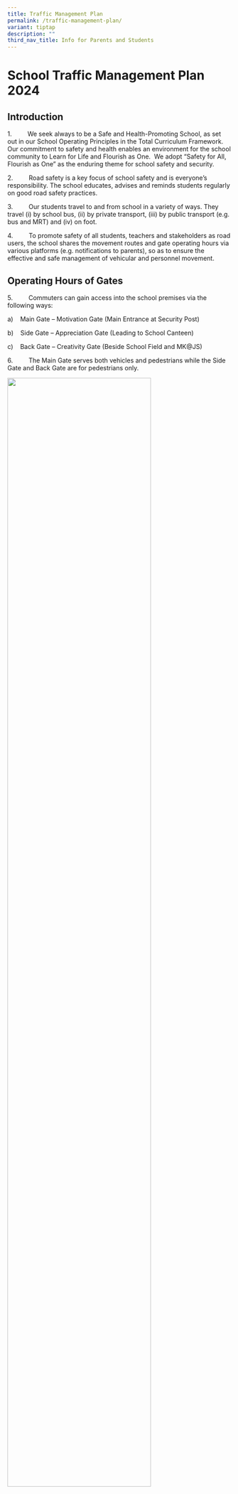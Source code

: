 ```yaml
---
title: Traffic Management Plan
permalink: /traffic-management-plan/
variant: tiptap
description: ""
third_nav_title: Info for Parents and Students
---
```

<h1><strong>School Traffic Management Plan 2024</strong></h1>
<h2><strong>Introduction</strong></h2>
<p>1.&nbsp;&nbsp;&nbsp;&nbsp;&nbsp;&nbsp;&nbsp;&nbsp; We seek always to be
a Safe and Health-Promoting School, as set out in our School Operating
Principles in the Total Curriculum Framework. Our commitment to safety
and health enables an environment for the school community to Learn for
Life and Flourish as One.&nbsp; We adopt “Safety for All, Flourish as One”
as the enduring theme for school safety and security.</p>
<p>2.&nbsp;&nbsp;&nbsp;&nbsp;&nbsp;&nbsp;&nbsp;&nbsp; Road safety is a key
focus of school safety and is everyone’s responsibility. The school educates,
advises and reminds students regularly on good road safety practices.</p>
<p>3.&nbsp;&nbsp;&nbsp;&nbsp;&nbsp;&nbsp;&nbsp;&nbsp; Our students travel
to and from school in a variety of ways. They travel (i) by school bus,
(ii) by private transport, (iii) by public transport (e.g. bus and MRT)
and (iv) on foot.</p>
<p>4.&nbsp;&nbsp;&nbsp;&nbsp;&nbsp;&nbsp;&nbsp;&nbsp; To promote safety of
all students, teachers and stakeholders as road users, the school shares
the movement routes and gate operating hours via various platforms (e.g.
notifications to parents), so as to ensure the effective and safe management
of vehicular and personnel movement.</p>
<h2><strong>Operating Hours of Gates</strong></h2>
<p>5.&nbsp;&nbsp;&nbsp;&nbsp;&nbsp;&nbsp;&nbsp;&nbsp; Commuters can gain
access into the school premises via the following ways:</p>
<p>a)&nbsp;&nbsp;&nbsp; Main Gate – Motivation Gate (Main Entrance at Security
Post)</p>
<p>b)&nbsp;&nbsp;&nbsp; Side Gate – Appreciation Gate (Leading to School
Canteen)</p>
<p>c)&nbsp;&nbsp;&nbsp;&nbsp;Back Gate – Creativity Gate (Beside School Field
and MK@JS)</p>
<p>6.&nbsp;&nbsp;&nbsp;&nbsp;&nbsp;&nbsp;&nbsp;&nbsp; The Main Gate serves
both vehicles and pedestrians while the Side Gate and Back Gate are for
pedestrians only.</p>
<div class="isomer-image-wrapper">
<img style="width: 80%;" height="auto" width="100%" alt="" src="/images/Traffic management/map.png">
</div>
<table>
<tbody>
<tr>
<td rowspan="1" colspan="1">
<p><strong>Gate</strong>
</p>
</td>
<td rowspan="1" colspan="1">
<p><strong>Operating Hours</strong>
</p>
</td>
<td rowspan="1" colspan="1">
<p><strong>Remarks</strong>
</p>
</td>
</tr>
<tr>
<td rowspan="1" colspan="1">
<p>Main Gate</p>
<p>(Motivation Gate)</p>
</td>
<td rowspan="1" colspan="1">
<p>6.00am – 7.00pm</p>
</td>
<td rowspan="1" colspan="1">
<p>-</p>
</td>
</tr>
<tr>
<td rowspan="1" colspan="1">
<p>Side Gate</p>
<p>(Appreciation Gate)</p>
</td>
<td rowspan="1" colspan="1">
<p>6.45am – 7.30am</p>
<p>1.15pm – 2.00pm</p>
</td>
<td rowspan="1" colspan="1">
<p>-</p>
</td>
</tr>
<tr>
<td rowspan="1" colspan="1">
<p>Back Gate</p>
<p>(Creativity Gate)</p>
</td>
<td rowspan="1" colspan="1">
<p>6.45am – 7.00pm</p>
</td>
<td rowspan="1" colspan="1">
<ul data-tight="true" class="tight">
<li>
<p>Used by staff and students<sup>1</sup> during arrival and dismissal.</p>
</li>
<li>
<p>Visitors, with the exception of MK parents, are strictly not allowed to
enter via this gate.&nbsp; They are to enter the school premises via Main
Gate (Motivation Gate) for visitor registration.</p>
</li>
</ul>
</td>
</tr>
</tbody>
</table>
<h2><strong>Routes for Vehicles</strong></h2>
<p>7.&nbsp;&nbsp;&nbsp;&nbsp;&nbsp;&nbsp;&nbsp;&nbsp; Given the young age
of our students, parents/guardians must exercise close attention and vigilance
when driving outside the school and into the school compound. Parents/Guardians
are to adhere to the speed limit and demonstrate situational alertness
when operating their vehicle on school grounds.&nbsp;</p>
<p>8.&nbsp;&nbsp;&nbsp;&nbsp;&nbsp;&nbsp;&nbsp;&nbsp; When arriving by private
transport, students should be ready with their school bags before alighting
and should alight quickly and independently once the vehicle has come to
a stop. Parents are advised not to alight from the vehicle when dropping
off their child.</p>
<p>9.&nbsp;&nbsp;&nbsp;&nbsp;&nbsp;&nbsp;&nbsp;&nbsp; There are 5 possible
vehicular drop-off points around the school.</p>
<table>
<tbody>
<tr>
<td rowspan="1" colspan="1">
<p><strong><em><u>Along Ang Mo Kio Street 52</u></em></strong>
</p>
<ul data-tight="true" class="tight">
<li>
<p>This drop-off point is near Side Gate (Appreciation Gate).</p>
</li>
<li>
<p>This is also near the bus stop<sup>2</sup> outside the school.</p>
</li>
</ul>
</td>
<td rowspan="1" colspan="1">
<p></p>
<div class="isomer-image-wrapper">
<img style="width: 100%" height="auto" width="100%" alt="" src="/images/Traffic management/st52.jpg">
</div>
</td>
</tr>
<tr>
<td rowspan="1" colspan="1">
<p><strong><em><u>Blk 596 Ang Mo Kio Street 52 (MSCP)</u></em></strong>
</p>
<ul data-tight="true" class="tight">
<li>
<p>This drop-off point is next to the school, near Main Gate (Motivation
Gate).</p>
</li>
<li>
<p>Students alighting here need to walk a short distance from the carpark
to the school and enter the school safely using the pedestrian walkway
at Main Gate (Motivation Gate).</p>
</li>
</ul>
</td>
<td rowspan="1" colspan="1">
<div class="isomer-image-wrapper">
<img style="width: 100%" height="auto" width="100%" alt="" src="/images/Traffic management/mscp.png">
</div>
</td>
</tr>
<tr>
<td rowspan="1" colspan="1">
<p><strong><em><u>Blk</u></em><u> </u><em><u>522 Ang Mo Kio Ave 5 (drop-off porch)</u></em></strong>
</p>
<ul data-tight="true" class="tight">
<li>
<p>This drop-off point is opposite the school.</p>
</li>
<li>
<p>Students alighting here can use the traffic lights to cross the road safely
and enter the school using Side Gate (Appreciation Gate).</p>
</li>
</ul>
</td>
<td rowspan="1" colspan="1">
<div class="isomer-image-wrapper">
<img style="width: 100%" height="auto" width="100%" alt="" src="/images/Traffic management/blk522.jpg">
</div>
</td>
</tr>
<tr>
<td rowspan="1" colspan="1">
<p><strong><em><u>Blk 588 Ang Mo Kio St 52 (drop-off porch)</u></em></strong>
</p>
<ul data-tight="true" class="tight">
<li>
<p>This drop-off point is adjacent to the school.&nbsp;</p>
</li>
<li>
<p>Students alighting here can walk along the sheltered linkway to the school
and enter the school using Side Gate (Appreciation Gate).</p>
</li>
</ul>
</td>
<td rowspan="1" colspan="1">
<div class="isomer-image-wrapper">
<img style="width: 100%" height="auto" width="100%" alt="" src="/images/Traffic management/blk588.png">
</div>
</td>
</tr>
<tr>
<td rowspan="1" colspan="1">
<p><strong><em><u>Blk 590 Ang Mo Kio St 51 (driveway)</u></em></strong>
</p>
<ul data-tight="true" class="tight">
<li>
<p>This drop-off is located at the back of the school.</p>
</li>
<li>
<p>Students alighting here can enter the school using Back Gate (Creativity
Gate).</p>
</li>
</ul>
</td>
<td rowspan="1" colspan="1">
<div class="isomer-image-wrapper">
<img style="width: 100%" height="auto" width="100%" alt="" src="/images/Traffic management/blk590.png">
</div>
</td>
</tr>
</tbody>
</table>
<p>10.&nbsp;&nbsp;&nbsp;&nbsp;&nbsp; <u>Wet Weather Plan</u>: During inclement
weather, vehicles will be allowed entry into the school, where students
will alight at the foyer.</p>
<div class="isomer-image-wrapper">
<img style="width: 80%;" height="auto" width="100%" alt="" src="/images/Traffic management/wetweather.png">
</div>
<p>11.&nbsp;&nbsp;&nbsp;&nbsp;&nbsp; <u>During Dismissal</u>: Priority will
be given to the school buses to move off. Parents who wish to drive into
the school would only be allowed entry about 15 minutes after dismissal
(i.e. after 1.45pm).</p>
<h2><strong>Safe Routes for Pedestrians</strong></h2>
<p><strong>&nbsp;</strong>12.&nbsp;&nbsp;&nbsp;&nbsp;&nbsp; Staff and students
who walk to school can enter the school compound or exit from the school
compound using one of the pedestrian gates at the front, side or back of
the school.</p>
<p>&nbsp;13.&nbsp;&nbsp;&nbsp;&nbsp;&nbsp; Staff and students are <u>not</u> to
walk onto the roads which are meant only for vehicles.</p>
<p>&nbsp;14.&nbsp;&nbsp;&nbsp;&nbsp;&nbsp; <u>Wet Weather Plan</u>: During
inclement weather, students are to exit from the school using Side Gate
(Appreciation Gate) or Back Gate (Creativity Gate) and walk along the sheltered
linkway to their destination.</p>
<p>&nbsp;15.&nbsp;&nbsp;&nbsp;&nbsp;&nbsp; As pedestrians, students are reminded
to adhere to the following:</p>
<ul data-tight="true" class="tight">
<li>
<p>Remain vigilant at all times.</p>
</li>
<li>
<p>Always use a designated crossing such as traffic lights and zebra crossing.&nbsp;</p>
</li>
<li>
<p>Practise the kerb drill.</p>
</li>
<li>
<p>At the traffic junction, cross the road only when the green man is shown.
Do not cross the road when the green man is blinking.</p>
</li>
<li>
<p>Always walk on the pavement and footpath. Do not walk on the road.</p>
</li>
<li>
<p>Do not play by the side of the road.</p>
</li>
<li>
<p>Do not be distracted when walking and/or crossing the road (e.g. do not
use mobile phone and do not read)</p>
</li>
<li>
<p>Raise their hand when crossing the road to signal to the driver.</p>
</li>
<li>
<p>Remind other students to observe traffic rules and practise good road
safety habits.</p>
</li>
</ul>
<hr>
<p>Footnotes:</p>
<p><sup>1</sup>For morning arrival, JSPS students are allowed entry via Back
Gate (Creativity Gate) until 7.30am, after which they can only enter via
Main Gate (Motivation Gate).</p>
<p><sup>2</sup>Based on LTA guidelines:</p>
<ul data-tight="true" class="tight">
<li>
<p>No parking or waiting at all times within 6 metres of any road intersection
or junction.</p>
</li>
<li>
<p>No parking or waiting at all times within 9 metres from the tip of a bus
bay or bus stop box.</p>
</li>
</ul>
<p></p>